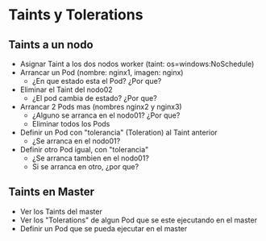 # Taints y Tolerations

## Taints a un nodo

  * Asignar Taint a los dos nodos worker (taint: os=windows:NoSchedule)
  * Arrancar un Pod (nombre: nginx1, imagen: nginx)
    * ¿En que estado esta el Pod? ¿Por que?
  * Eliminar el Taint del nodo02
    * ¿El pod cambia de estado? ¿Por que?
  * Arrancar 2 Pods mas (nombres nginx2 y nginx3)
    * ¿Alguno se arranca en el nodo01? ¿Por que?
    * Eliminar todos los Pods
  * Definir un Pod con "tolerancia" (Toleration) al Taint anterior
    * ¿Se arranca en el nodo01?
  * Definir otro Pod igual, con "tolerancia"
    * ¿Se arranca tambien en el nodo01?
    * Si se arranca en otro, ¿por que?

## Taints en Master

  * Ver los Taints del master
  * Ver los "Tolerations" de algun Pod que se este ejecutando en el master
  * Definir un Pod que se pueda ejecutar en el master

